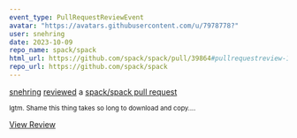 ```yaml
---
event_type: PullRequestReviewEvent
avatar: "https://avatars.githubusercontent.com/u/7978778?"
user: snehring
date: 2023-10-09
repo_name: spack/spack
html_url: https://github.com/spack/spack/pull/39864#pullrequestreview-1665575736
repo_url: https://github.com/spack/spack
---
```


<a href='https://github.com/snehring' target='_blank'>snehring</a> <a href='https://github.com/spack/spack/pull/39864#pullrequestreview-1665575736' target='_blank'>reviewed</a> a <a href='https://github.com/spack/spack/pull/39864' target='_blank'>spack/spack pull request</a>

<small>lgtm. Shame this thing takes so long to download and copy....</small>

<a href='https://github.com/spack/spack/pull/39864#pullrequestreview-1665575736' target='_blank'>View Review</a>